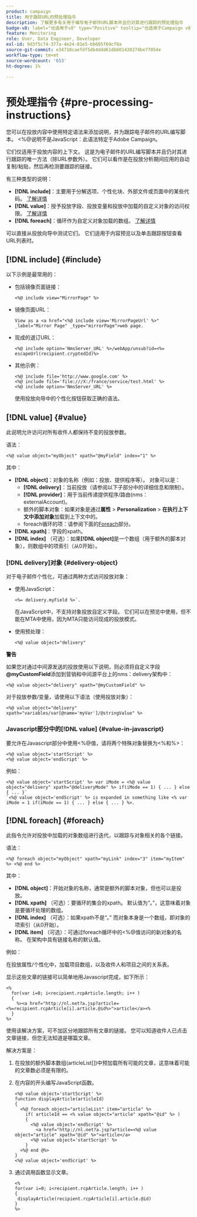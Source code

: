 ```yaml
---
product: campaign
title: 用于跟踪URL的预处理指令
description: 了解更多有关用于编写电子邮件URL脚本并且仍对其进行跟踪的预处理指令
badge-v8: label="也适用于v8" type="Positive" tooltip="也适用于Campaign v8"
feature: Monitoring
role: User, Data Engineer, Developer
exl-id: 9d3f5c74-377a-4e24-81e5-bb605f69cf8a
source-git-commit: e34718caefdf5db4ddd61db601420274be77054e
workflow-type: tm+mt
source-wordcount: '653'
ht-degree: 1%

---
```


# 预处理指令 {#pre-processing-instructions}

您可以在投放内容中使用特定语法来添加说明，并为跟踪电子邮件的URL编写脚本。 &lt;%@说明不是JavaScript：此语法特定于Adobe Campaign。

它们仅适用于投放内容的上下文。 这是为电子邮件的URL编写脚本并且仍对其进行跟踪的唯一方法（除URL参数外）。 它们可以看作是在投放分析期间应用的自动复制/粘贴，然后再检测要跟踪的链接。

有三种类型的说明：

* **[!DNL include]**：主要用于分解选项、个性化块、外部文件或页面中的某些代码。 [了解详情](#include)
* **[!DNL value]**：授予投放字段、投放变量和投放中加载的自定义对象的访问权限。 [了解详情](#value)
* **[!DNL foreach]**：循环作为自定义对象加载的数组。 [了解详情](#foreach)

可以直接从投放向导中测试它们。 它们适用于内容预览以及单击跟踪按钮查看URL列表时。

## [!DNL include] {#include}

以下示例是最常用的：

* 包括镜像页面链接：

  ```
  <%@ include view="MirrorPage" %>  
  ```

* 镜像页面URL：

  ```
  View as a <a href="<%@ include view='MirrorPageUrl' %>" _label="Mirror Page" _type="mirrorPage">web page.
  ```

* 现成的退订URL：

  ```
  <%@ include option='NmsServer_URL' %>/webApp/unsub?id=<%= escapeUrl(recipient.cryptedId)%>
  ```

* 其他示例：

  ```
  <%@ include file='http://www.google.com' %>
  <%@ include file='file:///X:/france/service/test.html' %>
  <%@ include option='NmsServer_URL' %>
  ```

  使用投放向导中的个性化按钮获取正确的语法。

## [!DNL value] {#value}

此说明允许访问对所有收件人都保持不变的投放参数。

语法：

```
<%@ value object="myObject" xpath="@myField" index="1" %>
```

其中：

* **[!DNL object]**：对象的名称（例如：投放、提供程序等）。
对象可以是：
   * **[!DNL delivery]**：当前投放（请参阅以下子部分中的详细信息和限制）。
   * **[!DNL provider]**：用于当前传递提供程序/路由(nms：externalAccount)。
   * 额外的脚本对象：如果对象是通过&#x200B;**属性** > **Personalization** > **在执行上下文中添加对象**&#x200B;加载到上下文中的。
   * foreach循环的项：请参阅下面的[Foreach](#foreach)部分。
* **[!DNL xpath]**：字段的xpath。
* **[!DNL index]** （可选）：如果&#x200B;**[!DNL object]**&#x200B;是一个数组（用于额外的脚本对象），则数组中的项索引（从0开始）。

### [!DNL delivery]对象 {#delivery-object}

对于电子邮件个性化，可通过两种方式访问投放对象：

* 使用JavaScript：

  ```
  <%= delivery.myField %>`.
  ```

  在JavaScript中，不支持对象投放自定义字段。 它们可以在预览中使用，但不能在MTA中使用，因为MTA只能访问现成的投放模式。

* 使用预处理：

  ```
  <%@ value object="delivery"
  ```


**警告**

如果您对通过中间源发送的投放使用以下说明，则必须将自定义字段&#x200B;**@myCustomField**&#x200B;添加到营销和中间源平台上的nms：delivery架构中：

```
<%@ value object="delivery" xpath="@myCustomField" %>
```

对于投放参数/变量，请使用以下语法（使用投放对象）：

```
<%@ value object="delivery" xpath="variables/var[@name='myVar']/@stringValue" %>
```

### Javascript部分中的[!DNL value] {#value-in-javascript}

要允许在Javascript部分中使用&lt;%@值，请将两个特殊对象替换为&lt;%和%>：

```
<%@ value object='startScript' %>
<%@ value object='endScript' %>
```

例如：

```
<%@ value object='startScript' %> var iMode = <%@ value object="delivery" xpath="@deliveryMode" %> if(iMode == 1) { ... } else { ... }`
`<%@ value object='endScript' %> is expanded in something like <% var iMode = 1 if(iMode == 1) { ... } else { ... } %>.
```

## [!DNL foreach] {#foreach}

此指令允许对投放中加载的对象数组进行迭代，以跟踪与对象相关的各个链接。

语法：

```
<%@ foreach object="myObject" xpath="myLink" index="3" item="myItem" %> <%@ end %>
```

其中：

* **[!DNL object]**：开始对象的名称，通常是额外的脚本对象，但也可以是投放。
* **[!DNL xpath]** （可选）：要循环的集合的xpath。 默认值为“。”，这意味着对象是要循环处理的数组。
* **[!DNL index]** （可选）：如果xpath不是“。” 而对象本身是一个数组，即对象的项索引（从0开始）。
* **[!DNL item]** （可选）：可通过foreach循环中的&lt;%@值访问的新对象的名称。 在架构中具有链接名称的默认值。

例如：

在投放属性/个性化中，加载项目数组，以及收件人和项目之间的关系表。

显示这些文章的链接可以简单地用Javascript完成，如下所示：

```
<%
  for(var i=0; i<recipient.rcpArticle.length; i++ )
  {
    %><a href="http://nl.net?a.jsp?article=<%=recipient.rcpArticle[i].article.@id%>">article</a><%
  }
%>
```

使用该解决方案，可不加区分地跟踪所有文章的链接。 您可以知道收件人已点击文章链接，但您无法知道是哪篇文章。

解决方案是：

1. 在投放的额外脚本数组(articleList[])中预加载所有可能的文章，这意味着可能的文章数必须是有限的。
1. 在内容的开头编写JavaScript函数。

   ```
   <%@ value object='startScript' %>
   function displayArticle(articleId)
   {
     <%@ foreach object="articleList" item="article" %>
       if( articleId == <% value object="article" xpath="@id" %> ) 
       {
         <%@ value object='endScript' %>
           <a href="http://nl.net?a.jsp?article=<%@ value object="article" xpath="@id" %>">article</a>
         <%@ value object='startScript' %>
       } 
     <%@ end @%>
   }
   <%@ value object='endScript' %>
   ```

1. 通过调用函数显示文章。

   ```
   <%
   for(var i=0; i<recipient.rcpArticle.length; i++ )
   {
    displayArticle(recipient.rcpArticle[i].article.@id)
   }
   %>
   ```
